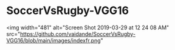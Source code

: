 # SoccerVsRugby-VGG16
<img width="481" alt="Screen Shot 2019-03-29 at 12 24 08 AM" src="https://github.com/vaidande/SoccerVsRugby-VGG16/blob/main/images/indexfr.png"
